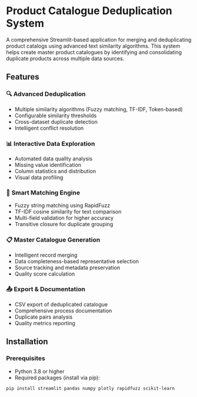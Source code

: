 # Product Catalogue Deduplication System

A comprehensive Streamlit-based application for merging and deduplicating product catalogs using advanced text similarity algorithms. This system helps create master product catalogues by identifying and consolidating duplicate products across multiple data sources.

## Features

### 🔍 **Advanced Deduplication**
- Multiple similarity algorithms (Fuzzy matching, TF-IDF, Token-based)
- Configurable similarity thresholds
- Cross-dataset duplicate detection
- Intelligent conflict resolution

### 📊 **Interactive Data Exploration**
- Automated data quality analysis
- Missing value identification
- Column statistics and distribution
- Visual data profiling

### 🎯 **Smart Matching Engine**
- Fuzzy string matching using RapidFuzz
- TF-IDF cosine similarity for text comparison
- Multi-field validation for higher accuracy
- Transitive closure for duplicate grouping

### 📋 **Master Catalogue Generation**
- Intelligent record merging
- Data completeness-based representative selection
- Source tracking and metadata preservation
- Quality score calculation

### 📤 **Export & Documentation**
- CSV export of deduplicated catalogue
- Comprehensive process documentation
- Duplicate pairs analysis
- Quality metrics reporting

## Installation

### Prerequisites
- Python 3.8 or higher
- Required packages (install via pip):

```bash
pip install streamlit pandas numpy plotly rapidfuzz scikit-learn
